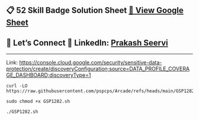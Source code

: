 
## 📋 52 Skill Badge Solution Sheet [📄 View Google Sheet](https://docs.google.com/spreadsheets/d/1UY1yh_xCRGealyBqSAejjkBSdgjqEj5M_XIQmveGJnU/edit?gid=0#gid=0)


## 🔗 Let’s Connect 👤 **LinkedIn**: [Prakash Seervi](https://www.linkedin.com/in/prakashseervi63/)


---



Link: https://console.cloud.google.com/security/sensitive-data-protection/create/discoveryConfiguration;source=DATA_PROFILE_COVERAGE_DASHBOARD;discoveryType=1



```
curl -LO https://raw.githubusercontent.com/pspcps/Arcade/refs/heads/main/GSP1282.sh

sudo chmod +x GSP1282.sh

./GSP1282.sh
```




